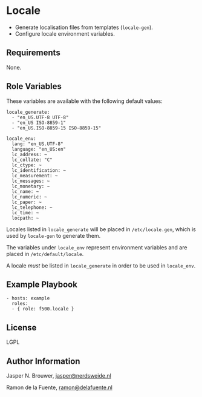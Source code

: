 Locale
======

- Generate localisation files from templates (`locale-gen`).
- Configure locale environment variables.

Requirements
------------

None.

Role Variables
--------------

These variables are available with the following default values:

    locale_generate:
      - "en_US.UTF-8 UTF-8"
      - "en_US ISO-8859-1"
      - "en_US.ISO-8859-15 ISO-8859-15"

    locale_env:
      lang: "en_US.UTF-8"
      language: "en_US:en"
      lc_address: ~
      lc_collate: "C"
      lc_ctype: ~
      lc_identification: ~
      lc_measurement: ~
      lc_messages: ~
      lc_monetary: ~
      lc_name: ~
      lc_numeric: ~
      lc_paper: ~
      lc_telephone: ~
      lc_time: ~
      locpath: ~

Locales listed in `locale_generate` will be placed in `/etc/locale.gen`, which is used by `locale-gen` to generate them.

The variables under `locale_env` represent environment variables and are placed in `/etc/default/locale`.

A locale _must_ be listed in `locale_generate` in order to be used in `locale_env`.

Example Playbook
----------------

    - hosts: example
      roles:
      - { role: f500.locale }

License
-------

LGPL

Author Information
------------------

Jasper N. Brouwer, jasper@nerdsweide.nl

Ramon de la Fuente, ramon@delafuente.nl
